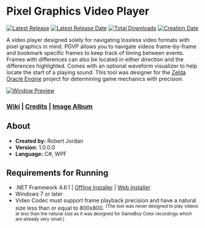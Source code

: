 # Pixel Graphics Video Player

[![Latest Release](https://img.shields.io/github/release/trigger-death/PGVideoPlayer.svg?style=flat&label=version)](https://github.com/trigger-death/PGVideoPlayer/releases/latest)
[![Latest Release Date](https://img.shields.io/github/release-date-pre/trigger-death/PGVideoPlayer.svg?style=flat&label=released)](https://github.com/trigger-death/PGVideoPlayer/releases/latest)
[![Total Downloads](https://img.shields.io/github/downloads/trigger-death/PGVideoPlayer/total.svg?style=flat)](https://github.com/trigger-death/PGVideoPlayer/releases)
[![Creation Date](https://img.shields.io/badge/created-february%202018-A642FF.svg?style=flat)](https://github.com/trigger-death/PGVideoPlayer/commit/66206182e4cd825f8258aa9313b35ac49e6a66bf)

A video player designed solely for navigating lossless video formats with pixel graphics in mind. PGVP allows you to navigate videos frame-by-frame and bookmark specific frames to keep track of timing between events. Frames with differences can also be located in either direction and the differences highlighted. Comes with an optional waveform visualizer to help locate the start of a playing sound. This tool was designer for the [Zelda Oracle Engine](https://github.com/trigger-death/ZeldaOracle) project for determining game mechanics with precision.

[![Window Preview](https://i.imgur.com/3CrXaF6.png)](https://i.imgur.com/UdDqCXg.gifv)

### [Wiki](https://github.com/trigger-death/PGVideoPlayer/wiki) | [Credits](https://github.com/trigger-death/PGVideoPlayer/wiki/Credits) | [Image Album](https://imgur.com/a/65Wbu)

## About

* **Created by:** Robert Jordan
* **Version:** 1.0.0.0
* **Language:** C#, WPF

## Requirements for Running

* .NET Framework 4.6.1 | [Offline Installer](https://www.microsoft.com/en-us/download/details.aspx?id=49982) | [Web Installer](https://www.microsoft.com/en-us/download/details.aspx?id=49981)
* Windows 7 or later
* Video Codec must support frame playback precision and have a natural size less than or equal to 800x800. <sup>(The tool was never designed to play videos at less than the natural size as it was designed for GameBoy Color recordings which are already very small.)</sup>
